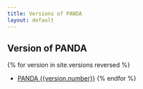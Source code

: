```yaml
---
title: Versions of PANDA
layout: default
---
```


## Version of PANDA

{% for version in site.versions reversed %}
- [PANDA {{version.number}}]({{version.url}})
{% endfor %}
